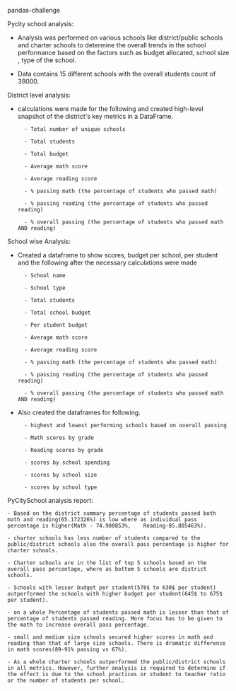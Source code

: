 pandas-challenge

Pycity school analysis:

- Analysis was performed on various schools like district/public schools and charter schools to determine the overall trends in the school performance based on the factors such as budget allocated, school size , type of the school.

- Data contains 15 different schools with the overall students count of 39000.

District level analysis:

- calculations were made for the following and created high-level snapshot of the district's key metrics in a DataFrame.
    
        - Total number of unique schools

        - Total students

        - Total budget

        - Average math score

        - Average reading score

        - % passing math (the percentage of students who passed math)

        - % passing reading (the percentage of students who passed reading)

        - % overall passing (the percentage of students who passed math AND reading)

School wise Analysis:

- Created a dataframe to show scores, budget per school, per student and the following after the necessary calculations were made 

        - School name

        - School type

        - Total students

        - Total school budget

        - Per student budget

        - Average math score

        - Average reading score

        - % passing math (the percentage of students who passed math)

        - % passing reading (the percentage of students who passed reading)

        - % overall passing (the percentage of students who passed math AND reading)
        
- Also created the dataframes for following.
        
        - highest and lowest performing schools based on overall passing
        
        - Math scores by grade
        
        - Reading scores by grade
        
        - scores by school spending
        
        - scores by school size
        
        - scores by school type
        
PyCitySchool analysis report:

    - Based on the district summary percentage of students passed both math and reading(65.172326%) is low where as individual pass percentage is higher(Math - 74.980853%,    Reading-85.805463%). 
    
    - charter schools has less number of students compared to the public/district schools also the overall pass percentage is higher for charter schools.
    
    - Charter schools are in the list of top 5 schools based on the overall pass percentage, where as bottom 5 schools are district schools.
   
    - Schools with lesser budget per student(578$ to 630$ per student) outperformed the schools with higher budget per student(645$ to 675$ per student).
    
    - on a whole Percentage of students passed math is lesser than that of percentage of students passed reading. More focus has to be given to the math to increase overall pass percentage.
    
    - small and medium size schools secured higher scores in math and reading than that of large size schools. There is dramatic difference in math scores(89-91% passing vs 67%).
   
    - As a whole charter schools outperformed the public/district schools in all metrics. However, further analysis is required to determine if the effect is due to the school practices or student to teacher ratio or the number of students per school.
    
